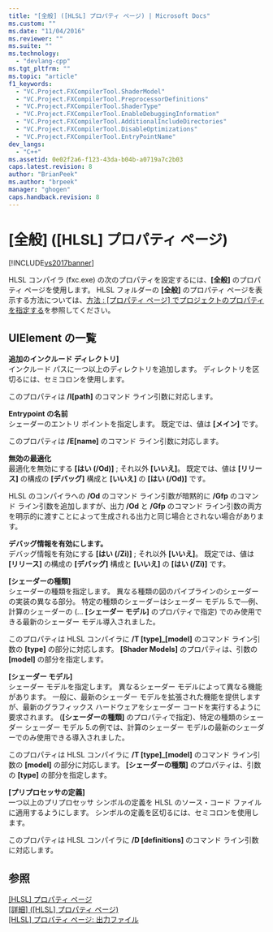 ```yaml
---
title: "[全般] ([HLSL] プロパティ ページ) | Microsoft Docs"
ms.custom: ""
ms.date: "11/04/2016"
ms.reviewer: ""
ms.suite: ""
ms.technology: 
  - "devlang-cpp"
ms.tgt_pltfrm: ""
ms.topic: "article"
f1_keywords: 
  - "VC.Project.FXCompilerTool.ShaderModel"
  - "VC.Project.FXCompilerTool.PreprocessorDefinitions"
  - "VC.Project.FXCompilerTool.ShaderType"
  - "VC.Project.FXCompilerTool.EnableDebuggingInformation"
  - "VC.Project.FXCompilerTool.AdditionalIncludeDirectories"
  - "VC.Project.FXCompilerTool.DisableOptimizations"
  - "VC.Project.FXCompilerTool.EntryPointName"
dev_langs: 
  - "C++"
ms.assetid: 0e02f2a6-f123-43da-b04b-a0719a7c2b03
caps.latest.revision: 8
author: "BrianPeek"
ms.author: "brpeek"
manager: "ghogen"
caps.handback.revision: 8
---
```

# [全般] ([HLSL] プロパティ ページ)
[!INCLUDE[vs2017banner](../assembler/inline/includes/vs2017banner.md)]

HLSL コンパイラ \(fxc.exe\) の次のプロパティを設定するには、**\[全般\]** のプロパティ ページを使用します。  HLSL フォルダーの **\[全般\]** のプロパティ ページを表示する方法については、[方法 : \[プロパティ ページ\] でプロジェクトのプロパティを指定する](../Topic/How%20to:%20Specify%20Project%20Properties%20with%20Property%20Pages.md)を参照してください。  
  
## UIElement の一覧  
 **追加のインクルード ディレクトリ\]**  
 インクルード パスに一つ以上のディレクトリを追加します。  ディレクトリを区切るには、セミコロンを使用します。  
  
 このプロパティは **\/I\[path\]** のコマンド ライン引数に対応します。  
  
 **Entrypoint の名前**  
 シェーダーのエントリ ポイントを指定します。  既定では、値は **\[メイン\]** です。  
  
 このプロパティは **\/E\[name\]** のコマンド ライン引数に対応します。  
  
 **無効の最適化**  
 最適化を無効にする **\[はい \(\/Od\)\]** ; それ以外 **\[いいえ\]**。  既定では、値は **\[リリース\]** の構成の **\[デバッグ\]** 構成と **\[いいえ\]** の **\[はい \(\/Od\)\]** です。  
  
 HLSL のコンパイラへの **\/Od** のコマンド ライン引数が暗黙的に **\/Gfp** のコマンド ライン引数を追加しますが、出力 **\/Od** と **\/Gfp** のコマンド ライン引数の両方を明示的に渡すことによって生成される出力と同じ場合とされない場合があります。  
  
 **デバッグ情報を有効にします。**  
 デバッグ情報を有効にする **\[はい \(\/Zi\)\]** ; それ以外 **\[いいえ\]**。  既定では、値は **\[リリース\]** の構成の **\[デバッグ\]** 構成と **\[いいえ\]** の **\[はい \(\/Zi\)\]** です。  
  
 **\[シェーダーの種類\]**  
 シェーダーの種類を指定します。  異なる種類の図のパイプラインのシェーダーの実装の異なる部分。  特定の種類のシェーダーはシェーダー モデル 5.で—例、計算のシェーダーの \(… **\[シェーダー モデル\]** のプロパティで指定\) でのみ使用できる最新のシェーダー モデル導入されました。  
  
 このプロパティは HLSL コンパイラに **\/T \[type\]\_\[model\]** のコマンド ライン引数の **\[type\]** の部分に対応します。  **\[Shader Models\]** のプロパティは、引数の **\[model\]** の部分を指定します。  
  
 **\[シェーダー モデル\]**  
 シェーダー モデルを指定します。  異なるシェーダー モデルによって異なる機能があります。  一般に、最新のシェーダー モデルを拡張された機能を提供しますが、最新のグラフィックス ハードウェアをシェーダー コードを実行するように要求されます。  \(**\[シェーダーの種類\]** のプロパティで指定\)、特定の種類のシェーダー シェーダー モデル 5.の例では、計算のシェーダー モデルの最新のシェーダーでのみ使用できる導入されました。  
  
 このプロパティは HLSL コンパイラに **\/T \[type\]\_\[model\]** のコマンド ライン引数の **\[model\]** の部分に対応します。  **\[シェーダーの種類\]** のプロパティは、引数の **\[type\]** の部分を指定します。  
  
 **\[プリプロセッサの定義\]**  
 一つ以上のプリプロセッサ シンボルの定義を HLSL のソース・コード ファイルに適用するようにします。  シンボルの定義を区切るには、セミコロンを使用します。  
  
 このプロパティは HLSL コンパイラに **\/D \[definitions\]** のコマンド ライン引数に対応します。  
  
## 参照  
 [\[HLSL\] プロパティ ページ](../Topic/HLSL%20Property%20Pages.md)   
 [\[詳細\] \(\[HLSL\] プロパティ ページ\)](../Topic/HLSL%20Property%20Pages:%20Advanced.md)   
 [\[HLSL\] プロパティ ページ: 出力ファイル](../Topic/HLSL%20Property%20Pages:%20Output%20Files.md)
